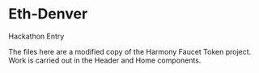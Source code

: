 # Eth-Denver
Hackathon Entry

The files here are a modified copy of the Harmony Faucet Token project.
Work is carried out in the Header and Home components.
